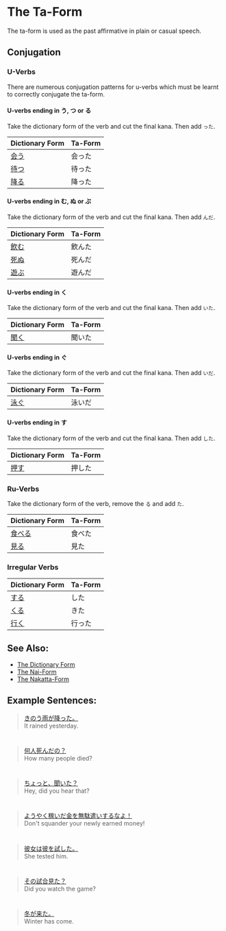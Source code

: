# The Ta-Form

The ta-form is used as the past affirmative in plain or casual speech.

## Conjugation

### U-Verbs
There are numerous conjugation patterns for u-verbs which must be learnt to correctly conjugate the ta-form. 

#### U-verbs ending in う, つ or る
Take the dictionary form of the verb and cut the final kana. Then add `った`.

|Dictionary Form|Ta-Form|
|:--|:--|
|[会う]()|会った|
|[待つ]()|待った|
|[降る]()|降った|

#### U-verbs ending in む, ぬ or ぶ
Take the dictionary form of the verb and cut the final kana. Then add `んだ`.

|Dictionary Form|Ta-Form|
|:--|:--|
|[飲む]()|飲んた|
|[死ぬ]()|死んだ|
|[遊ぶ]()|遊んだ|

#### U-verbs ending in く
Take the dictionary form of the verb and cut the final kana. Then add `いた`.

|Dictionary Form|Ta-Form|
|:--|:--|
|[聞く]()|聞いた|

#### U-verbs ending in ぐ
Take the dictionary form of the verb and cut the final kana. Then add `いだ`.

|Dictionary Form|Ta-Form|
|:--|:--|
|[泳ぐ]()|泳いだ|

#### U-verbs ending in す
Take the dictionary form of the verb and cut the final kana. Then add `した`.

|Dictionary Form|Ta-Form|
|:--|:--|
|[押す]()|押した|

### Ru-Verbs
Take the dictionary form of the verb, remove the `る` and add `た`.

|Dictionary Form|Ta-Form|
|:--|:--|
|[食べる]()|食べた|
|[見る]()|見た|

### Irregular Verbs
|Dictionary Form|Ta-Form|
|:--|:--|
|[する](1157170)|した|
|[くる](1547720)|きた|
|[行く](1578850)|行った|

## See Also:
* [The Dictionary Form](verb-shortformpresentaffirmative.md)
* [The Nai-Form](verb-shortformpresentnegative.md)
* [The Nakatta-Form](verb-shortformpastnegative.md)

## Example Sentences:
> [きのう雨が降った。]()   
> It rained yesterday.

#

> [何人死んだの？]()  
> How many people died?

#

> [ちょっと、聞いた？]()  
> Hey, did you hear that?

#

> [ようやく稼いだ金を無駄遣いするなよ！]()  
> Don't squander your newly earned money!

#

> [彼女は彼を試した。]()  
> She tested him.

#

> [その試合見た？]()  
> Did you watch the game?

#

> [冬が来た。]()  
> Winter has come.


